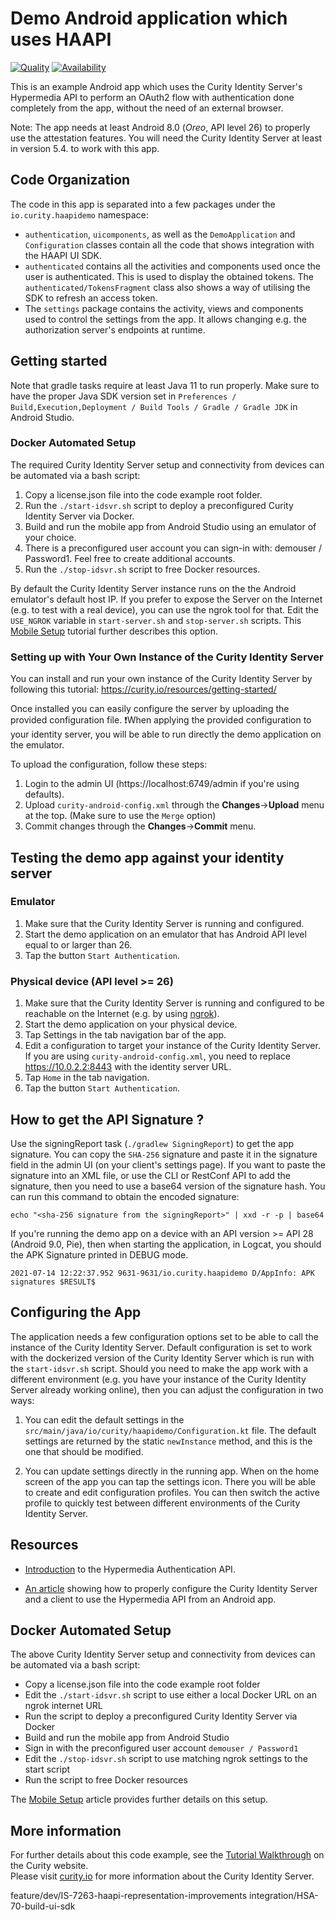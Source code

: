# Demo Android application which uses HAAPI

[![Quality](https://img.shields.io/badge/quality-demo-red)](https://curity.io/resources/code-examples/status/)
[![Availability](https://img.shields.io/badge/availability-source-blue)](https://curity.io/resources/code-examples/status/)

This is an example Android app which uses the Curity Identity Server's Hypermedia API to perform an
OAuth2 flow with authentication done completely from the app, without the need of an external browser.

Note: The app needs at least Android 8.0 (*Oreo*, API level 26) to properly use the attestation features.
You will need the Curity Identity Server at least in version 5.4. to work with this app.

## Code Organization

The code in this app is separated into a few packages under the `io.curity.haapidemo` namespace:
- `authentication`, `uicomponents`, as well as the `DemoApplication` and `Configuration` classes contain all the code that shows integration with the HAAPI UI SDK.
- `authenticated` contains all the activities and components used once the user is authenticated. This is used to display the obtained tokens. The `authenticated/TokensFragment` class also shows a way of utilising the SDK to refresh an access token.
- The `settings` package contains the activity, views and components used to control the settings from the app. It allows changing e.g. the authorization server's endpoints at runtime.


## Getting started

Note that gradle tasks require at least Java 11 to run properly. Make sure to have the proper Java SDK
version set in `Preferences / Build,Execution,Deployment / Build Tools / Gradle / Gradle JDK` in Android Studio.

### Docker Automated Setup

The required Curity Identity Server setup and connectivity from devices can be automated via a bash script:

1. Copy a license.json file into the code example root folder.
2. Run the `./start-idsvr.sh` script to deploy a preconfigured Curity Identity Server via Docker. 
3. Build and run the mobile app from Android Studio using an emulator of your choice.
4. There is a preconfigured user account you can sign-in with: demouser / Password1. Feel free to create additional accounts.
5. Run the `./stop-idsvr.sh` script to free Docker resources.

By default the Curity Identity Server instance runs on the the Android emulator's default host IP. 
If you prefer to expose the Server on the Internet (e.g. to test with a real device), you can use the 
ngrok tool for that. Edit the `USE_NGROK` variable in `start-server.sh` and `stop-server.sh` scripts.
This [Mobile Setup](https://curity.io/resources/learn/mobile-setup-ngrok/) tutorial further describes
this option.

### Setting up with Your Own Instance of the Curity Identity Server

You can install and run your own instance of the Curity Identity Server by following this tutorial: https://curity.io/resources/getting-started/ 

Once installed you can easily configure the server by uploading the provided configuration file.
❗️When applying the provided configuration to your identity server, you will be able to run directly the demo application on the emulator. 

To upload the configuration, follow these steps:
1. Login to the admin UI (https://localhost:6749/admin if you're using defaults).
2. Upload `curity-android-config.xml` through the **Changes**->**Upload** menu at the top. (Make sure to use the `Merge` option)
3. Commit changes through the **Changes**->**Commit** menu.

## Testing the demo app against your identity server

### Emulator

1. Make sure that the Curity Identity Server is running and configured.
2. Start the demo application on an emulator that has Android API level equal to or larger than 26.
3. Tap the button `Start Authentication`.

### Physical device (API level >= 26)

1. Make sure that the Curity Identity Server is running and configured to be reachable on the Internet (e.g. by using [ngrok](https://curity.io/resources/learn/expose-local-curity-ngrok/)).
2. Start the demo application on your physical device.
4. Tap Settings in the tab navigation bar of the app.
5. Edit a configuration to target your instance of the Curity Identity Server. If you are using `curity-android-config.xml`,
   you need to replace https://10.0.2.2:8443 with the identity server URL.
6. Tap `Home` in the tab navigation.
7. Tap the button `Start Authentication`.

## How to get the API Signature ?

Use the signingReport task (`./gradlew SigningReport`) to get the app signature. You can copy the `SHA-256` signature and paste it in the signature field
in the admin UI (on your client's settings page). If you want to paste the signature into an XML file, or use the CLI or RestConf API to add the signature,
then you need to use a base64 version of the signature hash. You can run this command to obtain the encoded signature:

```shell
echo "<sha-256 signature from the signingReport>" | xxd -r -p | base64
```

If you're running the demo app on a device with an API version >= API 28 (Android 9.0, Pie), then when 
starting the application, in Logcat, you should the APK Signature printed in DEBUG mode.

`2021-07-14 12:22:37.952 9631-9631/io.curity.haapidemo D/AppInfo: APK signatures $RESULT$`

## Configuring the App

The application needs a few configuration options set to be able to call the instance of the Curity Identity Server.
Default configuration is set to work with the dockerized version of the Curity Identity Server which
is run with the `start-idsvr.sh` script. Should you need to make the app work with a different environment
(e.g. you have your instance of the Curity Identity Server already working online), then you can adjust
the configuration in two ways:

1. You can edit the default settings in the `src/main/java/io/curity/haapidemo/Configuration.kt` file.
   The default settings are returned by the static `newInstance` method, and this is the one that should
   be modified.

2. You can update settings directly in the running app. When on the home screen of the app you can tap
   the settings icon. There you will be able to create and edit configuration profiles. You can then
   switch the active profile to quickly test between different environments of the Curity Identity Server.

## Resources

- [Introduction](https://curity.io/resources/learn/what-is-hypermedia-authentication-api/)
  to the Hypermedia Authentication API.

- [An article](https://curity.io/resources/learn/authentication-api-android-sdk)
  showing how to properly configure the Curity Identity Server and a client to use the Hypermedia
  API from an Android app.

## Docker Automated Setup

The above Curity Identity Server setup and connectivity from devices can be automated via a bash script:

- Copy a license.json file into the code example root folder
- Edit the `./start-idsvr.sh` script to use either a local Docker URL on an ngrok internet URL
- Run the script to deploy a preconfigured Curity Identity Server via Docker
- Build and run the mobile app from Android Studio
- Sign in with the preconfigured user account `demouser / Password1`
- Edit the `./stop-idsvr.sh` script to use matching ngrok settings to the start script
- Run the script to free Docker resources

The [Mobile Setup](https://curity.io/resources/learn/mobile-setup-ngrok/) article provides further details on this setup.

## More information

For further details about this code example, see the [Tutorial Walkthrough](https://curity.io/resources/learn/kotlin-android-haapi/) on the Curity website.\
Please visit [curity.io](https://curity.io/) for more information about the Curity Identity Server.


feature/dev/IS-7263-haapi-representation-improvements
integration/HSA-70-build-ui-sdk